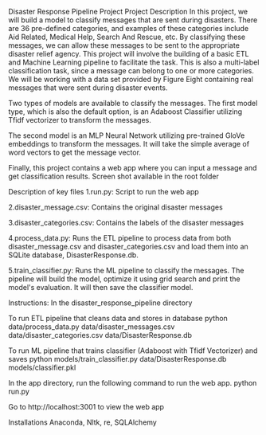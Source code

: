 Disaster Response Pipeline Project
Project Description
In this project, we will build a model to classify messages that are sent during disasters. There are 36 pre-defined categories, and examples of these categories include Aid Related, Medical Help, Search And Rescue, etc. By classifying these messages, we can allow these messages to be sent to the appropriate disaster relief agency. This project will involve the building of a basic ETL and Machine Learning pipeline to facilitate the task. This is also a multi-label classification task, since a message can belong to one or more categories. We will be working with a data set provided by Figure Eight containing real messages that were sent during disaster events.

Two types of models are available to classify the messages.
The first model type, which is also the default option, is an Adaboost Classifier utilizing Tfidf vectorizer to transform the messages.

The second model is an MLP Neural Network utilizing pre-trained GloVe embeddings to transform the messages. It will take the simple average of word vectors to get the message vector.

Finally, this project contains a web app where you can input a message and get classification results. Screen shot available in the root folder

Description of key files
1.run.py: Script to run the web app

2.disaster_message.csv: Contains the original disaster messages

3.disaster_categories.csv: Contains the labels of the disaster messages

4.process_data.py: Runs the ETL pipeline to process data from both disaster_message.csv and disaster_categories.csv and load them into an SQLite database, DisasterResponse.db.

5.train_classifier.py: Runs the ML pipeline to classify the messages. The pipeline will build the model, optimize it using grid search and print the model's evaluation. It will then save the classifier model.

Instructions:
In the disaster_response_pipeline directory

To run ETL pipeline that cleans data and stores in database python data/process_data.py data/disaster_messages.csv data/disaster_categories.csv data/DisasterResponse.db

To run ML pipeline that trains classifier (Adaboost with Tfidf Vectorizer) and saves python models/train_classifier.py data/DisasterResponse.db models/classifier.pkl

In the app directory, run the following command to run the web app. python run.py

Go to http://localhost:3001 to view the web app

Installations
Anaconda, Nltk, re, SQLAlchemy
